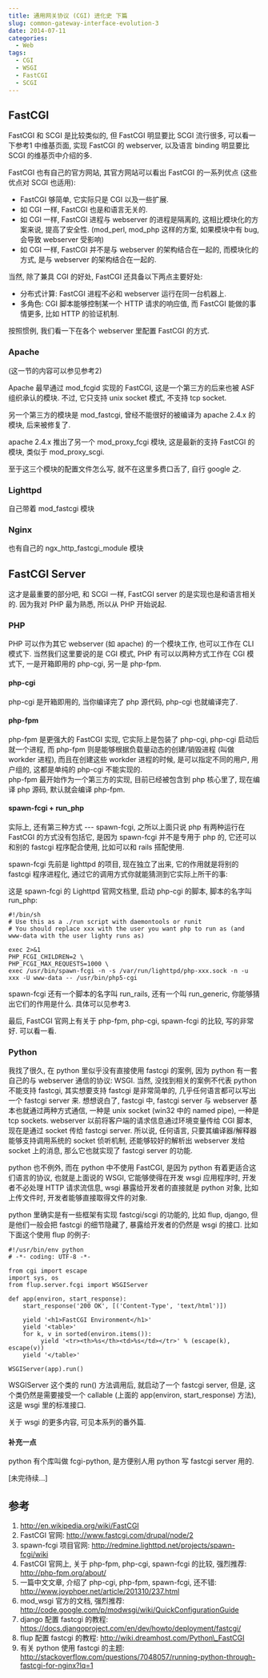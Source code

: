 ```yaml
---
title: 通用网关协议 (CGI) 进化史 下篇
slug: common-gateway-interface-evolution-3
date: 2014-07-11
categories:
  - Web
tags:
  - CGI
  - WSGI
  - FastCGI
  - SCGI
---
```


## FastCGI

FastCGI 和 SCGI 是比较类似的, 但 FastCGI 明显要比 SCGI 流行很多, 可以看一下参考1 中维基页面, 实现 FastCGI 的 webserver, 以及语言 binding 明显要比 SCGI 的维基页中介绍的多.

FastCGI 也有自己的官方网站, 其官方网站可以看出 FastCGI 的一系列优点 (这些优点对 SCGI 也适用):

* FastCGI 够简单, 它实际只是 CGI 以及一些扩展.
* 如 CGI 一样, FastCGI 也是和语言无关的. 
* 如 CGI 一样, FastCGI 进程与 webserver 的进程是隔离的, 这相比模块化的方案来说, 提高了安全性. (mod\_perl, mod\_php 这样的方案, 如果模块中有 bug, 会导致 webserver 受影响)
* 如 CGI 一样, FastCGI 并不是与 webserver 的架构结合在一起的, 而模块化的方式, 是与 webserver 的架构结合在一起的.

当然, 除了兼具 CGI 的好处, FastCGI 还具备以下两点主要好处:

* 分布式计算: FastCGI 进程不必和 webserver 运行在同一台机器上.
* 多角色: CGI 脚本能够控制某一个 HTTP 请求的响应值, 而 FastCGI 能做的事情更多, 比如 HTTP 的验证机制.

按照惯例, 我们看一下在各个 webserver 里配置 FastCGI 的方式.

### Apache

(这一节的内容可以参见参考2)

Apache 最早通过 mod\_fcgid 实现的 FastCGI, 这是一个第三方的后来也被 ASF 组织承认的模块. 不过, 它只支持 unix socket 模式, 不支持 tcp socket.

另一个第三方的模块是 mod\_fastcgi, 曾经不能很好的被编译为 apache 2.4.x 的模块, 后来被修复了.

apache 2.4.x 推出了另一个 mod\_proxy\_fcgi 模块, 这是最新的支持 FastCGI 的模块, 类似于 mod\_proxy\_scgi.

至于这三个模块的配置文件怎么写, 就不在这里多费口舌了, 自行 google 之.

### Lighttpd

自己带着 mod\_fastcgi 模块

### Nginx

也有自己的 ngx\_http\_fastcgi\_module 模块

## FastCGI Server

这才是最重要的部分吧, 和 SCGI 一样, FastCGI server 的是实现也是和语言相关的. 因为我对 PHP 最为熟悉, 所以从 PHP 开始说起.

### PHP

PHP 可以作为其它 webserver (如 apache) 的一个模块工作, 也可以工作在 CLI 模式下. 当然我们这里要说的是 CGI 模式, PHP 有可以以两种方式工作在 CGI 模式下, 一是开箱即用的 php-cgi, 另一是 php-fpm.

#### php-cgi

php-cgi 是开箱即用的, 当你编译完了 php 源代码, php-cgi 也就编译完了. 

#### php-fpm

php-fpm 是更强大的 FastCGI 实现, 它实际上是包装了 php-cgi, php-cgi 启动后就一个进程, 而 php-fpm 则是能够根据负载量动态的创建/销毁进程 (叫做 workder 进程), 而且在创建这些 workder 进程的时候, 是可以指定不同的用户, 用户组的, 这都是单纯的 php-cgi 不能实现的.  
php-fpm 最开始作为一个第三方的实现, 目前已经被包含到 php 核心里了, 现在编译 php 源码, 默认就会编译 php-fpm.

#### spawn-fcgi + run\_php

实际上, 还有第三种方式 --- spawn-fcgi, 之所以上面只说 php 有两种运行在 FastCGI 的方式没有包括它, 是因为 spawn-fcgi 并不是专用于 php 的, 它还可以和别的 fastcgi 程序配合使用, 比如可以和 rails 搭配使用.

spawn-fcgi 先前是 lighttpd 的项目, 现在独立了出来, 它的作用就是将别的 fastcgi 程序进程化, 通过它的调用方式你就能猜测到它实际上所干的事:

这是 spawn-fcgi 的 Lighttpd 官网文档里, 启动 php-cgi 的脚本, 脚本的名字叫 run\_php:

    #!/bin/sh
    # Use this as a ./run script with daemontools or runit
    # You should replace xxx with the user you want php to run as (and www-data with the user lighty runs as)

    exec 2>&1
    PHP_FCGI_CHILDREN=2 \
    PHP_FCGI_MAX_REQUESTS=1000 \
    exec /usr/bin/spawn-fcgi -n -s /var/run/lighttpd/php-xxx.sock -n -u xxx -U www-data -- /usr/bin/php5-cgi

spawn-fcgi 还有一个脚本的名字叫 run\_rails, 还有一个叫 run\_generic, 你能够猜出它们的作用是什么. 具体可以见参考3.

最后, FastCGI 官网上有关于 php-fpm, php-cgi, spawn-fcgi 的比较, 写的非常好. 可以看一看.

### Python

我找了很久, 在 python 里似乎没有直接使用 fastcgi 的案例, 因为 python 有一套自己的与 webserver 通信的协议: WSGI. 当然, 没找到相关的案例不代表 python 不能支持 fastcgi, 其实想要支持 fastcgi 是非常简单的, 几乎任何语言都可以写出一个 fastcgi server 来. 想想说白了, fastcgi 中, fastcgi server 与 webserver 基本也就通过两种方式通信, 一种是 unix socket (win32 中的 named pipe), 一种是 tcp sockets. webserver 以前将客户端的请求信息通过环境变量传给 CGI 脚本, 现在是通过 socket 传给 fastcgi server. 所以说, 任何语言, 只要其编译器/解释器能够支持调用系统的 socket 侦听机制, 还能够较好的解析出 webserver 发给 socket 上的消息, 那么它也就实现了 fastcgi server 的功能.

python 也不例外, 而在 python 中不使用 FastCGI, 是因为 python 有着更适合这们语言的协议, 也就是上面说的 WSGI, 它能够使得在开发 wsgi 应用程序时, 开发者不必处理 HTTP 请求流信息, wsgi 暴露给开发者的直接就是 python 对象, 比如上传文件时, 开发者能够直接取得文件的对象.

python 里确实是有一些框架有实现 fastcgi/scgi 的功能的, 比如 flup, django, 但是他们一般会把 fastcgi 的细节隐藏了, 暴露给开发者的仍然是 wsgi 的接口. 比如下面这个使用 flup 的例子:

    #!/usr/bin/env python
    # -*- coding: UTF-8 -*-

    from cgi import escape
    import sys, os
    from flup.server.fcgi import WSGIServer

    def app(environ, start_response):
        start_response('200 OK', [('Content-Type', 'text/html')])
    
        yield '<h1>FastCGI Environment</h1>'
        yield '<table>'
        for k, v in sorted(environ.items()):
             yield '<tr><th>%s</th><td>%s</td></tr>' % (escape(k), escape(v))
        yield '</table>'
    
    WSGIServer(app).run()

WSGIServer 这个类的 run() 方法调用后, 就启动了一个 fastcgi server, 但是, 这个类仍然是需要接受一个 callable (上面的 app(environ, start\_response) 方法), 这是 wsgi 里的标准接口.

关于 wsgi 的更多内容, 可见本系列的番外篇.

#### 补充一点

python 有个库叫做 fcgi-python, 是方便别人用 python 写 fastcgi server 用的.

[未完待续...]

## 参考

1.  http://en.wikipedia.org/wiki/FastCGI
2.  FastCGI 官网: http://www.fastcgi.com/drupal/node/2
3.  spawn-fcgi 项目官网: http://redmine.lighttpd.net/projects/spawn-fcgi/wiki
4.  FastCGI 官网上, 关于 php-fpm, php-cgi, spawn-fcgi 的比较, 强烈推荐: http://php-fpm.org/about/
5.  一篇中文文章, 介绍了 php-cgi, php-fpm, spawn-fcgi, 还不错: http://www.joyphper.net/article/201310/237.html
6.  mod\_wsgi 官方的文档, 强烈推荐: http://code.google.com/p/modwsgi/wiki/QuickConfigurationGuide
7.  django 配置 fastcgi 的教程: https://docs.djangoproject.com/en/dev/howto/deployment/fastcgi/
8.  flup 配置 fastcgi 的教程: http://wiki.dreamhost.com/Python\_FastCGI
9.  有关 python 使用 fastcgi 的主题: http://stackoverflow.com/questions/7048057/running-python-through-fastcgi-for-nginx?lq=1

